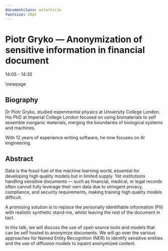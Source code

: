 ```yaml
---
documentclass: extarticle
fontsize: 20pt
---
```


# Piotr Gryko — Anonymization of sensitive information in financial document

14:05 - 14:35

\newpage

## Biography

Dr Piotr Gryko, studied experimental physics at University College London. His PhD at Imperial College London focused on using biomaterials to self assemble inorganic materials, merging the boundaries of biological systems and machines.

With 12 years of experience writing software, he now focuses on AI engineering.

## Abstract

Data is the fossil fuel of the machine learning world, essential for developing high quality models but in limited supply. Yet institutions handling sensitive documents — such as financial, medical, or legal records often cannot fully leverage their own data due to stringent privacy, compliance, and security requirements, making training high quality models difficult.

A promising solution is to replace the personally identifiable information (PII) with realistic synthetic stand-ins, whilst leaving the rest of the document in tact.

In this talk, we will discuss the use of open source tools and models that can be self hosted to anonymize documents. We will go over the various approaches for Named Entity Recognition (NER) to identify sensitive entities and the use of diffusion models to inpaint anonymized content.
